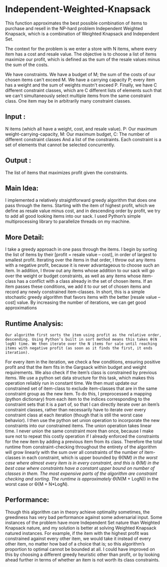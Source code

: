 # Independent-Weighted-Knapsack
This function approximates the best possible combination of items to purchase and resell in the NP-hard problem Independent Weighted Knapsack, which is a combination of Weighted Knapsack and Independent Set.

The context for the problem is we enter a store with N items, where every item has a cost and resale value. The objective is to choose a list of items maximize our profit, which is defined as the sum of the resale values minus the sum of the costs.

We have constraints. We have a budget of M; the sum of the costs of our chosen items can't exceed M. We have a carrying capacity P; every item has a weight and the sum of weights mustn't exceed P. Finally, we have C different constraint classes, which are C different lists of elements such that we can't simultaneously select multiple items from the same constraint class. One item may be in arbitrarily many constraint classes.

## Input :
N items (which all have a weight, cost, and resale value).
P: Our maximum weight-carrying-capacity,
M: Our maximum budget,
C: The number of different constraint classes
And a list of the constraints. Each constraint is a set of elements that cannot be selected concurrently.


## Output :
The list of items that maximizes profit given the constraints.

## Main Idea:
I implemented a relatively straightforward greedy algorithm that does one pass through the items. Starting with the item of highest profit, which we define as resale value minus cost, and in descending order by profit, we try to add all good looking items into our sack. I used Python’s simple multiprocessing library to parallelize threads on my machine.
## More Detail:
I take a greedy approach in one pass through the items. I begin by sorting the list of items by their [profit = resale value – cost], in order of largest to smallest profit.
Iterating over the items in that order, I throw out any items with a negative profit, because it is never advantageous to choose such an item. In addition, I throw out any items whose addition to our sack will go over the weight or budget constraints, as well as any items whose item-class has a conflict with a class already in the set of chosen items. If an item passes these conditions, we add it to our set of chosen items and record any newly constrained item-classes. In short, this is a simple stochastic greedy algorithm that favors items with the better [resale value – cost] value.
By increasing the number of iterations, we can get good approximations
## Runtime Analysis:
	Our algorithm first sorts the item using profit as the relative order, descending. Using Python’s built in sort method means this takes Ѳ(N logN) time. We then iterate over the N items for sale until reaching items with negative profit (as soon as it finds the first, it ends iteration). 
For every item in the iteration, we check a few conditions, ensuring positive profit and that the item fits in the Gargsack within budget and weight requirements. We also check if the item’s class is constrained by previous items. We use a python set data structure for this task, which makes this operation reliably run in constant time. We then must update our constrained set of item-class to exclude item-classes that are in the same constraint group as the new item. To do this, I preprocessed a mapping (python dictionary) from each item to the indices corresponding to the constraint sets that it is a part of, so that I can directly iterate over an item’s constraint classes, rather than necessarily have to iterate over every constraint class at each iteration (though that is still the worst case behavior). I then use the python set union operation to incorporate the new constraints into our constrained items. The union operation takes linear time. I never union the same constraint more than once, because I make sure not to repeat this costly operation if I already enforced the constraints for the new item by adding a previous item from its class. Therefore the total runtime from constraint-checking throughout the entirety of the algorithm will grow linearly with the sum over all constraints of the number of item-classes in each constraint, which is upper bounded by Ѳ(N*M) in the worst case where almost every item is in every constraint, and this is Ѳ(M) in the best case where constraints have a constant upper bound on number of classes in them.
The most expensive parts of the algorithm are constraint checking and sorting. The runtime is approximately Ѳ(N*(M + LogN)) in the worst case or Ѳ(M + N*LogN).
## Performance: 
Though this algorithm can in theory achieve optimality sometimes, the greediness has very bad performance against some adversarial input. Some instances of the problem have more Independent Set nature than Weighted Knapsack nature, and my solution is better at solving Weighted Knapsack natured instances. For example, if the item with the highest profit was constrained against every other item, we would take it instead of every other item, no matter how bad of a choice that is; so this algorithm’s proportion to optimal cannot be bounded at all. I could have improved on this by choosing a different greedy heuristic other than profit, or by looking ahead further in terms of whether an item is not worth its class constraints.
